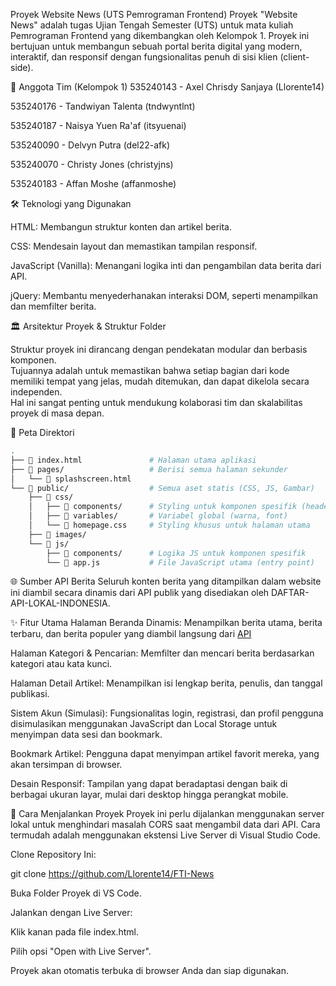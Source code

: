 ﻿Proyek Website News (UTS Pemrograman Frontend)
Proyek "Website News" adalah tugas Ujian Tengah Semester (UTS) untuk mata kuliah Pemrograman Frontend yang dikembangkan oleh Kelompok 1. Proyek ini bertujuan untuk membangun sebuah portal berita digital yang modern, interaktif, dan responsif dengan fungsionalitas penuh di sisi klien (client-side).

👥 Anggota Tim (Kelompok 1)
535240143 - Axel Chrisdy Sanjaya (Llorente14)

535240176 - Tandwiyan Talenta (tndwyntlnt)

535240187 - Naisya Yuen Ra'af (itsyuenai)

535240090 - Delvyn Putra (del22-afk)

535240070 - Christy Jones (christyjns)

535240183 - Affan Moshe (affanmoshe)

🛠️ Teknologi yang Digunakan

HTML: Membangun struktur konten dan artikel berita.

CSS: Mendesain layout dan memastikan tampilan responsif.

JavaScript (Vanilla): Menangani logika inti dan pengambilan data berita dari API.

jQuery: Membantu menyederhanakan interaksi DOM, seperti menampilkan dan memfilter berita.

🏛️ Arsitektur Proyek & Struktur Folder

Struktur proyek ini dirancang dengan pendekatan modular dan berbasis komponen.  
Tujuannya adalah untuk memastikan bahwa setiap bagian dari kode memiliki tempat yang jelas, mudah ditemukan, dan dapat dikelola secara independen.  
Hal ini sangat penting untuk mendukung kolaborasi tim dan skalabilitas proyek di masa depan.

📂 Peta Direktori

```sh
.
├── 📄 index.html               # Halaman utama aplikasi
├── 📁 pages/                   # Berisi semua halaman sekunder
│   └── 📄 splashscreen.html
└── 📁 public/                  # Semua aset statis (CSS, JS, Gambar)
    ├── 📁 css/
    │   ├── 📁 components/      # Styling untuk komponen spesifik (header, footer)
    │   ├── 📁 variables/       # Variabel global (warna, font)
    │   └── 📄 homepage.css     # Styling khusus untuk halaman utama
    ├── 📁 images/
    └── 📁 js/
        ├── 📁 components/      # Logika JS untuk komponen spesifik
        └── 📜 app.js           # File JavaScript utama (entry point)
```

🌐 Sumber API Berita
Seluruh konten berita yang ditampilkan dalam website ini diambil secara dinamis dari API publik yang disediakan oleh DAFTAR-API-LOKAL-INDONESIA.

✨ Fitur Utama
Halaman Beranda Dinamis: Menampilkan berita utama, berita terbaru, dan berita populer yang diambil langsung dari [API](https://berita-indo-api.vercel.app/v1/cnn-news)

Halaman Kategori & Pencarian: Memfilter dan mencari berita berdasarkan kategori atau kata kunci.

Halaman Detail Artikel: Menampilkan isi lengkap berita, penulis, dan tanggal publikasi.

Sistem Akun (Simulasi): Fungsionalitas login, registrasi, dan profil pengguna disimulasikan menggunakan JavaScript dan Local Storage untuk menyimpan data sesi dan bookmark.

Bookmark Artikel: Pengguna dapat menyimpan artikel favorit mereka, yang akan tersimpan di browser.

Desain Responsif: Tampilan yang dapat beradaptasi dengan baik di berbagai ukuran layar, mulai dari desktop hingga perangkat mobile.

🚀 Cara Menjalankan Proyek
Proyek ini perlu dijalankan menggunakan server lokal untuk menghindari masalah CORS saat mengambil data dari API. Cara termudah adalah menggunakan ekstensi Live Server di Visual Studio Code.

Clone Repository Ini:

git clone https://github.com/Llorente14/FTI-News

Buka Folder Proyek di VS Code.

Jalankan dengan Live Server:

Klik kanan pada file index.html.

Pilih opsi "Open with Live Server".

Proyek akan otomatis terbuka di browser Anda dan siap digunakan.


